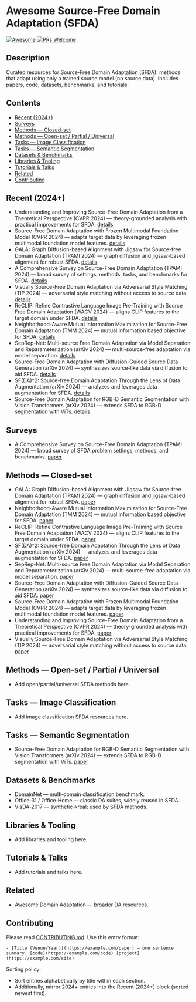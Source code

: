 # Awesome Source‑Free Domain Adaptation (SFDA)
[![Awesome](https://awesome.re/badge.svg)](https://awesome.re)
[![PRs Welcome](https://img.shields.io/badge/PRs-welcome-brightgreen.svg)](https://makeapullrequest.com)

## Description
Curated resources for Source‑Free Domain Adaptation (SFDA): methods that adapt using only a trained source model (no source data). Includes papers, code, datasets, benchmarks, and tutorials.
<!--lint disable awesome-github -->

## Contents
- [Recent (2024+)](#recent-2024)
- [Surveys](#surveys)
- [Methods — Closed-set](#methods--closed-set)
- [Methods — Open-set / Partial / Universal](#methods--open-set--partial--universal)
- [Tasks — Image Classification](#tasks--image-classification)
- [Tasks — Semantic Segmentation](#tasks--semantic-segmentation)
- [Datasets & Benchmarks](#datasets--benchmarks)
- [Libraries & Tooling](#libraries--tooling)
- [Tutorials & Talks](#tutorials--talks)
- [Related](#related)
- [Contributing](#contributing)

## Recent (2024+)
- Understanding and Improving Source-Free Domain Adaptation from a Theoretical Perspective (CVPR 2024) — theory-grounded analysis with practical improvements for SFDA. [details](#cvpr2024-theory-sfda)
- Source-Free Domain Adaptation with Frozen Multimodal Foundation Model (CVPR 2024) — adapts target data by leveraging frozen multimodal foundation model features. [details](#cvpr2024-frozen-mm)
- GALA: Graph Diffusion-based Alignment with Jigsaw for Source-free Domain Adaptation (TPAMI 2024) — graph diffusion and jigsaw-based alignment for robust SFDA. [details](#tpami2024-gala)
- A Comprehensive Survey on Source-Free Domain Adaptation (TPAMI 2024) — broad survey of settings, methods, tasks, and benchmarks for SFDA. [details](#tpami2024-survey-sfda)
- Visually Source-Free Domain Adaptation via Adversarial Style Matching (TIP 2024) — adversarial style matching without access to source data. [details](#tip2024-visually-sfda)
- ReCLIP: Refine Contrastive Language Image Pre-Training with Source Free Domain Adaptation (WACV 2024) — aligns CLIP features to the target domain under SFDA. [details](#wacv2024-reclip)
- Neighborhood-Aware Mutual Information Maximization for Source-Free Domain Adaptation (TMM 2024) — mutual information based objective for SFDA. [details](#tmm2024-nmi)
- SepRep-Net: Multi-source Free Domain Adaptation via Model Separation and Reparameterization (arXiv 2024) — multi-source-free adaptation via model separation. [details](#arxiv2024-seprep-net)
- Source-Free Domain Adaptation with Diffusion-Guided Source Data Generation (arXiv 2024) — synthesizes source-like data via diffusion to aid SFDA. [details](#arxiv2024-diffusion-guided)
- SF(DA)^2: Source-free Domain Adaptation Through the Lens of Data Augmentation (arXiv 2024) — analyzes and leverages data augmentation for SFDA. [details](#arxiv2024-sfda2-augmentation)
- Source-Free Domain Adaptation for RGB-D Semantic Segmentation with Vision Transformers (arXiv 2024) — extends SFDA to RGB-D segmentation with ViTs. [details](#arxiv2024-rgbd-vit)

## Surveys
- <a id="tpami2024-survey-sfda"></a> A Comprehensive Survey on Source-Free Domain Adaptation (TPAMI 2024) — broad survey of SFDA problem settings, methods, and benchmarks. [paper](https://doi.org/10.1109/tpami.2024.3370978)

## Methods — Closed-set
- <a id="tpami2024-gala"></a> GALA: Graph Diffusion-based Alignment with Jigsaw for Source-free Domain Adaptation (TPAMI 2024) — graph diffusion and jigsaw-based alignment for robust SFDA. [paper](https://doi.org/10.1109/tpami.2024.3416372)
- <a id="tmm2024-nmi"></a> Neighborhood-Aware Mutual Information Maximization for Source-Free Domain Adaptation (TMM 2024) — mutual information based objective for SFDA. [paper](https://doi.org/10.1109/tmm.2024.3394971)
- <a id="wacv2024-reclip"></a> ReCLIP: Refine Contrastive Language Image Pre-Training with Source Free Domain Adaptation (WACV 2024) — aligns CLIP features to the target domain under SFDA. [paper](https://doi.org/10.1109/wacv57701.2024.00297)
- <a id="arxiv2024-sfda2-augmentation"></a> SF(DA)^2: Source-free Domain Adaptation Through the Lens of Data Augmentation (arXiv 2024) — analyzes and leverages data augmentation for SFDA. [paper](https://arxiv.org/abs/2403.10834)
- <a id="arxiv2024-seprep-net"></a> SepRep-Net: Multi-source Free Domain Adaptation via Model Separation and Reparameterization (arXiv 2024) — multi-source-free adaptation via model separation. [paper](https://arxiv.org/abs/2402.08249)
- <a id="arxiv2024-diffusion-guided"></a> Source-Free Domain Adaptation with Diffusion-Guided Source Data Generation (arXiv 2024) — synthesizes source-like data via diffusion to aid SFDA. [paper](https://arxiv.org/abs/2402.04929)
- <a id="cvpr2024-frozen-mm"></a> Source-Free Domain Adaptation with Frozen Multimodal Foundation Model (CVPR 2024) — adapts target data by leveraging frozen multimodal foundation model features. [paper](https://doi.org/10.1109/cvpr52733.2024.02238)
- <a id="cvpr2024-theory-sfda"></a> Understanding and Improving Source-Free Domain Adaptation from a Theoretical Perspective (CVPR 2024) — theory-grounded analysis with practical improvements for SFDA. [paper](https://doi.org/10.1109/cvpr52733.2024.02694)
- <a id="tip2024-visually-sfda"></a> Visually Source-Free Domain Adaptation via Adversarial Style Matching (TIP 2024) — adversarial style matching without access to source data. [paper](https://doi.org/10.1109/tip.2024.3353539)

## Methods — Open-set / Partial / Universal
- Add open/partial/universal SFDA methods here.

## Tasks — Image Classification
- Add image classification SFDA resources here.

## Tasks — Semantic Segmentation
- <a id="arxiv2024-rgbd-vit"></a> Source-Free Domain Adaptation for RGB-D Semantic Segmentation with Vision Transformers (arXiv 2024) — extends SFDA to RGB-D segmentation with ViTs. [paper](https://arxiv.org/pdf/2305.14269)

## Datasets & Benchmarks
- DomainNet — multi‑domain classification benchmark.
- Office‑31 / Office‑Home — classic DA suites, widely reused in SFDA.
- VisDA‑2017 — synthetic→real; used by SFDA methods.

## Libraries & Tooling
- Add libraries and tooling here.

## Tutorials & Talks
- Add tutorials and talks here.

## Related
- Awesome Domain Adaptation — broader DA resources.

## Contributing
Please read [CONTRIBUTING.md](CONTRIBUTING.md). Use this entry format:

```
- [Title (Venue/Year)](https://example.com/paper) — one sentence summary. [code](https://example.com/code) [project](https://example.com/site)
```

Sorting policy:
- Sort entries alphabetically by title within each section.
- Additionally, mirror 2024+ entries into the Recent (2024+) block (sorted newest first).
